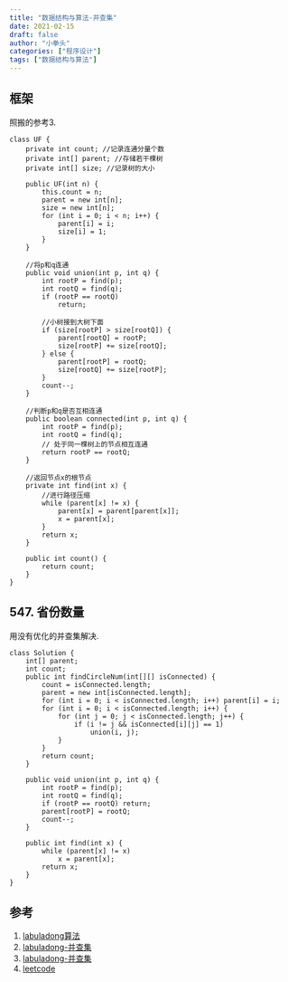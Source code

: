 ```yaml
---
title: "数据结构与算法-并查集"
date: 2021-02-15
draft: false
author: "小拳头"
categories: ["程序设计"]
tags: ["数据结构与算法"]
---
```


## 框架
照搬的参考3.
```
class UF {
    private int count; //记录连通分量个数
    private int[] parent; //存储若干棵树
    private int[] size; //记录树的大小

    public UF(int n) {
        this.count = n;
        parent = new int[n];
        size = new int[n];
        for (int i = 0; i < n; i++) {
            parent[i] = i;
            size[i] = 1;
        }
    }

    //将p和q连通
    public void union(int p, int q) {
        int rootP = find(p);
        int rootQ = find(q);
        if (rootP == rootQ)
            return;

        //小树接到大树下面
        if (size[rootP] > size[rootQ]) {
            parent[rootQ] = rootP;
            size[rootP] += size[rootQ];
        } else {
            parent[rootP] = rootQ;
            size[rootQ] += size[rootP];
        }
        count--;
    }

    //判断p和q是否互相连通
    public boolean connected(int p, int q) {
        int rootP = find(p);
        int rootQ = find(q);
        // 处于同一棵树上的节点相互连通
        return rootP == rootQ;
    }

    //返回节点x的根节点
    private int find(int x) {
        //进行路径压缩
        while (parent[x] != x) {
            parent[x] = parent[parent[x]];
            x = parent[x];
        }
        return x;
    }

    public int count() {
        return count;
    }
}
```

## 547. 省份数量
用没有优化的并查集解决.
```
class Solution {
    int[] parent;
    int count;
    public int findCircleNum(int[][] isConnected) {
        count = isConnected.length;
        parent = new int[isConnected.length];
        for (int i = 0; i < isConnected.length; i++) parent[i] = i;
        for (int i = 0; i < isConnected.length; i++) {
            for (int j = 0; j < isConnected.length; j++) {
                if (i != j && isConnected[i][j] == 1)
                    union(i, j);
            }
        }
        return count;
    }

    public void union(int p, int q) {
        int rootP = find(p);
        int rootQ = find(q);
        if (rootP == rootQ) return;
        parent[rootP] = rootQ;
        count--;
    }

    public int find(int x) {
        while (parent[x] != x)
            x = parent[x];
        return x;
    }
}
```

## 参考
1. [labuladong算法](https://mp.weixin.qq.com/s/1221AWsL7G89RtaHyHjRPNJENA)
2. [labuladong-并查集](w==&mid=2247484751&idx=1&sn=a873c1f51d601bac17f5078c408cc3f6&chksm=9bd7fb47aca07251dd9146e745b4cc5cfdbc527abe93767691732dfba166dfc02fbb7237ddbf&scene=21#wechat_redirect)
3. [labuladong-并查集](https://mp.weixin.qq.com/s?__biz=MzAxODQxMDM0Mw==&mid=2247484759&idx=1&sn=a88337164c741b9740e50523b41b7659&chksm=9bd7fb5faca07249c15e925e596e8ab071731f0c996b1ba3e58a1b45052900a23278114f2720&scene=21#wechat_redirect)
4. [leetcode](https://leetcode-cn.com)